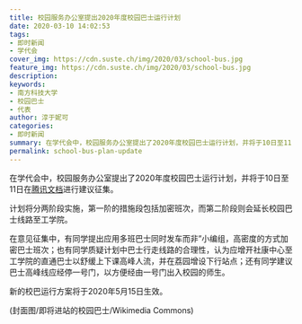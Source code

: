 ```yaml
---
title: 校园服务办公室提出2020年度校园巴士运行计划
date: 2020-03-10 14:02:53
tags:
- 即时新闻
- 学代会
cover_img: https://cdn.suste.ch/img/2020/03/school-bus.jpg
feature_img: https://cdn.suste.ch/img/2020/03/school-bus.jpg
description:
keywords:
- 南方科技大学
- 校园巴士
- 代表
author: 淳于妮可
categories:
- 即时新闻
summary: 在学代会中，校园服务办公室提出了2020年度校园巴士运行计划，并将于10日至11日在腾讯文档进行建议征集。
permalink: school-bus-plan-update
---
```

在学代会中，校园服务办公室提出了2020年度校园巴士运行计划，并将于10日至11日在[腾讯文档](https://docs.qq.com/sheet/DV1RDY2pwQWxXTFVy)进行建议征集。

计划将分两阶段实施，第一阶的措施段包括加密班次，而第二阶段则会延长校园巴士线路至工学院。

在意见征集中，有同学提出应用多班巴士同时发车而非”小编组，高密度的方式加密巴士班次；也有同学质疑计划中巴士行走线路的合理性，认为应增开社康中心至工学院的直通巴士以舒缓上下课高峰人流，并在荔园增设下行站点；还有同学建议巴士高峰线应经停一号门，以方便经由一号门出入校园的师生。

新的校巴运行方案将于2020年5月15日生效。

(封面图/即将进站的校园巴士/Wikimedia Commons)
